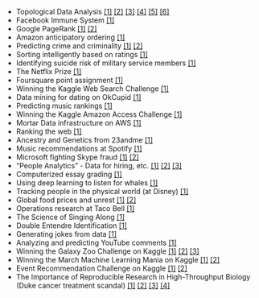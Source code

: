  * Topological Data Analysis [[1]](http://normaldeviate.wordpress.com/2012/07/01/topological-data-analysis/) [[2]](http://www.cs.dartmouth.edu/~afra/papers/ams12/tda.pdf) [[3]](http://www.nature.com/srep/2013/130207/srep01236/full/srep01236.html) [[4]](https://www.youtube.com/watch?v=XfWibrh6stw) [[5]](http://www.ayasdi.com/resources/) [[6]](http://web.cse.ohio-state.edu/~tamaldey/course/CTDA/CTDA.html)
 * Facebook Immune System [[1]](http://research.microsoft.com/en-us/projects/ldg/a10-stein.pdf)
 * Google PageRank [[1]](http://www.nybooks.com/articles/archives/2011/aug/18/how-google-dominates-us/) [[2]](http://en.wikipedia.org/wiki/PageRank)
 * Amazon anticipatory ordering [[1]](http://www.usatoday.com/story/money/business/2014/01/18/amazon-anticipates-orders/4637895/)
 * Predicting crime and criminality [[1]](http://www.npr.org/2011/11/26/142758000/at-lapd-predicting-crimes-before-they-happen) [[2]](http://www.bloomberg.com/news/2013-08-14/how-big-data-could-help-identify-the-next-felon-or-blame-the-wrong-guy.html)
 * Sorting intelligently based on ratings [[1]](http://www.evanmiller.org/how-not-to-sort-by-average-rating.html)
 * Identifying suicide risk of military service members [[1]](http://www.plosone.org/article/info%3Adoi%2F10.1371%2Fjournal.pone.0085733)
 * The Netflix Prize [[1]](http://en.wikipedia.org/wiki/Netflix_Prize)
 * Foursquare point assignment [[1]](http://engineering.foursquare.com/2014/01/03/the-mathematics-of-gamification/)
 * Winning the Kaggle Web Search Challenge [[1]](http://blog.kaggle.com/2014/02/06/winning-personalized-web-search-team-dataiku/)
 * Data mining for dating on OkCupid [[1]](http://www.wired.com/wiredscience/2014/01/how-to-hack-okcupid/all/)
 * Predicting music rankings [[1]](http://www.itnews.com.au/News/370073,warmest-100-is-back-with-new-bag-of-tricks.aspx)
 * Winning the Kaggle Amazon Access Challenge [[1]](http://blog.kaggle.com/2013/08/29/qa-with-amazon-access-challenge-first-prize-winner-paul-duan/)
 * Mortar Data infrastructure on AWS [[1]](http://aws.amazon.com/solutions/case-studies/mortar-data/)
 * Ranking the web [[1]](http://search.slashdot.org/story/14/02/12/1651243/the-first-open-ranking-of-the-world-wide-web-is-available)
 * Ancestry and Genetics from 23andme [[1]](http://blog.23andme.com/ancestry/23andmes-newest-feature-explores-your-ancestry/)
 * Music recommendations at Spotify [[1]](http://www.slideshare.net/erikbern/collaborative-filtering-at-spotify-16182818)
 * Microsoft fighting Skype fraud [[1]](http://www.cso.com.au/article/536286/new_research_signals_trouble_skype_fraudsters/) [[2]](http://research.microsoft.com/pubs/205472/aisec10-leontjeva.pdf)
 * “People Analytics” - Data for hiring, etc. [[1]](http://www.npr.org/blogs/money/2013/12/20/255846145/will-a-computer-decide-whether-you-get-your-next-job) [[2]](http://www.theatlantic.com/magazine/archive/2013/12/theyre-watching-you-at-work/354681/) [[3]](http://www.economist.com/news/business/21575820-how-software-helps-firms-hire-workers-more-efficiently-robot-recruiters)
 * Computerized essay grading [[1]](http://www.nytimes.com/2013/04/05/science/new-test-for-computers-grading-essays-at-college-level.html)
 * Using deep learning to listen for whales [[1]](http://danielnouri.org/notes/2014/01/10/using-deep-learning-to-listen-for-whales/)
 * Tracking people in the physical world (at Disney) [[1]](http://gigaom.com/2014/01/18/you-dont-want-your-privacy-disney-and-the-meat-space-data-race/)
 * Global food prices and unrest [[1]](http://motherboard.vice.com/blog/a-complex-systems-model-predicted-the-revolutions-sweeping-the-globe-right) [[2]](http://necsi.edu/research/social/foodprices/update/)
 * Operations research at Taco Bell [[1]](http://zimmer.csufresno.edu/~sasanr/Teaching-Material/MIS/DSS/DSS%20at%20Taco%20Bell.pdf)
 * The Science of Singing Along [[1]](http://www.doc.gold.ac.uk/~mas03dm/papers/PawleyMullensiefen_Singalong_2012.pdf)
 * Double Entendre Identification [[1]](http://aclweb.org/anthology//P/P11/P11-2016.pdf)
 * Generating jokes from data [[1]](http://homepages.inf.ed.ac.uk/s0894589/petrovic13unsupervised.pdf)
 * Analyzing and predicting YouTube comments [[1]](http://www.l3s.de/~siersdorfer/sources/2010/wfp0542-siersdorfer.pdf)
 * Winning the Galaxy Zoo Challenge on Kaggle [[1]](http://blog.kaggle.com/2014/04/18/winning-the-galaxy-challenge-with-convnets/) [[2]](http://benanne.github.io/2014/04/05/galaxy-zoo.html) [[3]](http://www.kaggle.com/c/galaxy-zoo-the-galaxy-challenge/forums/t/7599/so-what-were-your-approaches)
 * Winning the March Machine Learning Mania on Kaggle [[1]](http://blog.kaggle.com/2014/04/21/qa-with-gregory-and-michael-1st-place-in-march-ml-mania/) [[2]](https://www.kaggle.com/c/march-machine-learning-mania/forums/t/7637/end-of-competition-thread)
 * Event Recommendation Challenge on Kaggle [[1]](http://blog.kaggle.com/2013/02/25/5-lessons-learned-for-the-event-recommendation-challenge/) [[2]](http://www.kaggle.com/c/event-recommendation-engine-challenge/forums/t/3894/solutions/20972)
 * The Importance of Reproducible Research in High-Throughput Biology (Duke cancer treatment scandal) [[1]](http://www.economist.com/node/21528593) [[2]](http://www.cbsnews.com/news/deception-at-duke-fraud-in-cancer-care/) [[3]](https://www.youtube.com/watch?v=7gYIs7uYbMo) [[4]](http://www.dataschool.io/reproducibility-is-not-just-for-researchers/)
 